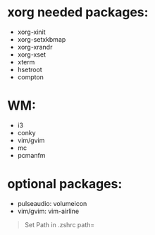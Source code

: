 # xorg needed packages:
 - xorg-xinit
 - xorg-setxkbmap
 - xorg-xrandr
 - xorg-xset
 - xterm
 - hsetroot
 - compton

# WM:
 - i3
 - conky
 - vim/gvim
 - mc
 - pcmanfm

# optional packages:
 - pulseaudio: volumeicon
 - vim/gvim: vim-airline


> Set Path in .zshrc path=
